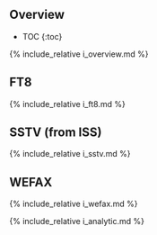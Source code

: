 ## Overview

* TOC
{:toc}

{% include_relative i_overview.md %}

## FT8

{% include_relative i_ft8.md %}

## SSTV (from ISS)

{% include_relative i_sstv.md %}

## WEFAX

{% include_relative i_wefax.md %}

{% include_relative i_analytic.md %}

